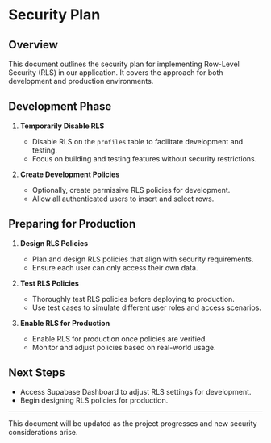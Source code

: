 # Security Plan

## Overview
This document outlines the security plan for implementing Row-Level Security (RLS) in our application. It covers the approach for both development and production environments.

## Development Phase

1. **Temporarily Disable RLS**
   - Disable RLS on the `profiles` table to facilitate development and testing.
   - Focus on building and testing features without security restrictions.

2. **Create Development Policies**
   - Optionally, create permissive RLS policies for development.
   - Allow all authenticated users to insert and select rows.

## Preparing for Production

1. **Design RLS Policies**
   - Plan and design RLS policies that align with security requirements.
   - Ensure each user can only access their own data.

2. **Test RLS Policies**
   - Thoroughly test RLS policies before deploying to production.
   - Use test cases to simulate different user roles and access scenarios.

3. **Enable RLS for Production**
   - Enable RLS for production once policies are verified.
   - Monitor and adjust policies based on real-world usage.

## Next Steps
- Access Supabase Dashboard to adjust RLS settings for development.
- Begin designing RLS policies for production.

---

This document will be updated as the project progresses and new security considerations arise. 